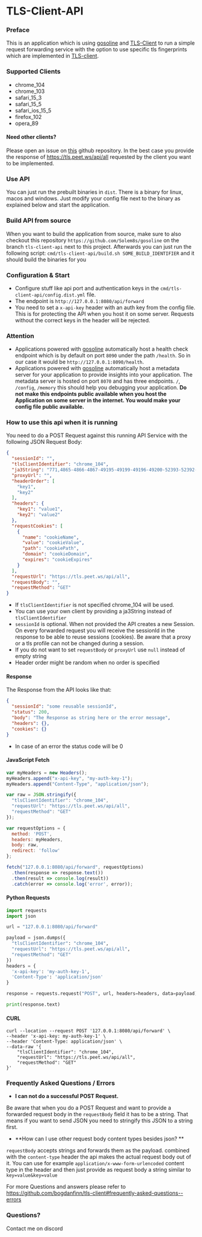 # TLS-Client-API

### Preface

This is an application which is using [gosoline](https://github.com/justtrackio/gosoline) and [TLS-Client](https://github.com/bogdanfinn/tls-client) to run a simple request forwarding service with the option to use specific tls fingerprints which are implemented in [TLS-client](https://github.com/bogdanfinn/tls-client).

### Supported Clients

- chrome_104
- chrome_103
- safari_15_3
- safari_15_5
- safari_ios_15_5
- firefox_102
- opera_89

#### Need other clients?

Please open an issue on [this](https://github.com/bogdanfinn/tls-client) github repository. In the best case you provide the response of https://tls.peet.ws/api/all requested by the client you want to be implemented.

### Use API
You can just run the prebuilt binaries in `dist`. There is a binary for linux, macos and windows. Just modify your config file next to the binary as explained below and start the application.

### Build API from source
When you want to build the application from source, make sure to also checkout this repository `https://github.com/Solem8s/gosoline` on the branch `tls-client-api` next to this project.
Afterwards you can just run the following script: `cmd/tls-client-api/build.sh SOME_BUILD_IDENTIFIER` and it should build the binaries for you

### Configuration & Start
* Configure stuff like api port and authentication keys in the `cmd/tls-client-api/config.dist.yml` file.
* The endpoint is `http://127.0.0.1:8080/api/forward`
* You need to set a `x-api-key` header with an auth key from the config file. This is for protecting the API when you host it on some server. Requests without the correct keys in the header will be rejected.

### Attention
* Applications powered with [gosoline](https://github.com/justtrackio/gosoline) automatically host a health check endpoint which is by default on port `8090` under the path `/health`. So in our case it would be `http://127.0.0.1:8090/health`.
* Applications powered with [gosoline](https://github.com/justtrackio/gosoline) automatically host a metadata server for your application to provide insights into your application. The metadata server is hosted on port `8070` and has three endpoints. `/`, `/config`, `/memory` this should help you debugging your application. 
**Do not make this endpoints public available when you host the Application on some server in the internet. You would make your config file public available.**

### How to use this api when it is running
You need to do a POST Request against this running API Service with the following JSON Request Body:
```json
{
  "sessionId": "",
  "tlsClientIdentifier": "chrome_104",
  "ja3String": "771,4865-4866-4867-49195-49199-49196-49200-52393-52392-49171-49172-156-157-47-53,0-23-65281-10-11-35-16-5-13-18-51-45-43-27-17513,29-23-24,0",
  "proxyUrl": "",
  "headerOrder": [
    "key1",
    "key2"
  ],
  "headers": {
    "key1": "value1",
    "key2": "value2"
  },
  "requestCookies": [
    {
      "name": "cookieName",
      "value": "cookieValue",
      "path": "cookiePath",
      "domain": "cookieDomain",
      "expires": "cookieExpires"
    }
  ],
  "requestUrl": "https://tls.peet.ws/api/all",
  "requestBody": "",
  "requestMethod": "GET"
}
```
* If `tlsClientIdentifier` is not specified chrome_104 will be used.
* You can use your own client by providing a ja3String instead of `tlsClientIdentifier` 
* `sessionId` is optional. When not provided the API creates a new Session. On every forwarded request you will receive the sessionId in the response to be able to reuse sessions (cookies). Be aware that a proxy or a tls profile can not be changed during a session. 
* If you do not want to set `requestBody` or `proxyUrl` use `null` instead of empty string
* Header order might be random when no order is specified

#### Response
The Response from the API looks like that:
```json
{
  "sessionId": "some reusable sessionId",
  "status": 200,
  "body": "The Response as string here or the error message",
  "headers": {},
  "cookies": {}
}
```
* In case of an error the status code will be 0

#### JavaScript Fetch
```js
var myHeaders = new Headers();
myHeaders.append("x-api-key", "my-auth-key-1");
myHeaders.append("Content-Type", "application/json");

var raw = JSON.stringify({
  "tlsClientIdentifier": "chrome_104",
  "requestUrl": "https://tls.peet.ws/api/all",
  "requestMethod": "GET"
});

var requestOptions = {
  method: 'POST',
  headers: myHeaders,
  body: raw,
  redirect: 'follow'
};

fetch("127.0.0.1:8080/api/forward", requestOptions)
  .then(response => response.text())
  .then(result => console.log(result))
  .catch(error => console.log('error', error));
```

#### Python Requests
```python
import requests
import json

url = "127.0.0.1:8080/api/forward"

payload = json.dumps({
  "tlsClientIdentifier": "chrome_104",
  "requestUrl": "https://tls.peet.ws/api/all",
  "requestMethod": "GET"
})
headers = {
  'x-api-key': 'my-auth-key-1',
  'Content-Type': 'application/json'
}

response = requests.request("POST", url, headers=headers, data=payload)

print(response.text)
```
#### CURL
```curl
curl --location --request POST '127.0.0.1:8080/api/forward' \
--header 'x-api-key: my-auth-key-1' \
--header 'Content-Type: application/json' \
--data-raw '{
    "tlsClientIdentifier": "chrome_104",
    "requestUrl": "https://tls.peet.ws/api/all",
    "requestMethod": "GET"
}'
```

### Frequently Asked Questions / Errors
* **I can not do a successful POST Request.**

Be aware that when you do a POST Request and want to provide a forwarded request body in the `requestBody` field it has to be a string. That means if you want to send JSON you need to stringify this JSON to a string first.

* **How can I use other request body content types besides json? **

`requestBody` accepts strings and forwards them as the payload. combined with the `content-type` header the api makes the actual request body out of it. You can use for example `application/x-www-form-urlencoded` content type in the header and then just provide as request body a string similar to `key=value&key=value`

For more Questions and answers please refer to https://github.com/bogdanfinn/tls-client#frequently-asked-questions--errors

### Questions?

Contact me on discord